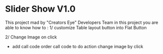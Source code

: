 # Slider Show V1.0
 This project mad by "Creators Eye" Developers Team
 in this project you are able to know how to :
 1/ customize 
 Table layout 
 button into Flat Button
 

 2/ Change Image on click
 
 * add call code
 order call code to do action
 change image by click
 
 
